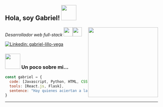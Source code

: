 
<h2> Hola, soy Gabriel! <img src="https://media.giphy.com/media/mGcNjsfWAjY5AEZNw6/giphy.gif" width="50"></h2>
<img align='right' src="https://media.giphy.com/media/xThuWu82QD3pj4wvEQ/giphy.gif?cid=ecf05e479wo128unvlfk8kum6ac4hprgyfhjhuhm5e4r2zus&rid=giphy.gif&ct=g" width="230">
<p><em> Desarrollador web full-stack <img src="https://media.giphy.com/media/WUlplcMpOCEmTGBtBW/giphy.gif" width="30"><img src="https://media.giphy.com/media/WUlplcMpOCEmTGBtBW/giphy.gif" width="30">
</em></p>

[![Linkedin: gabriel-lillo-vega](https://img.shields.io/badge/-Gabriel_Lillo-blue?style=flat-square&logo=Linkedin&logoColor=white&link=https://www.linkedin.com/in/thaianebraga/)](https://www.linkedin.com/in/gabriel-lillo-vega/)



### <img src="https://media.giphy.com/media/VgCDAzcKvsR6OM0uWg/giphy.gif" width="50"> Un poco sobre mi...  

```javascript
const gabriel = {
  code: [Javascript, Python, HTML, CSS],
  tools: [React.js, Flask],
  sentence: "Hay quienes aciertan a la primera. Yo lo hago después de intentarlo mil veces"
}
```


---
